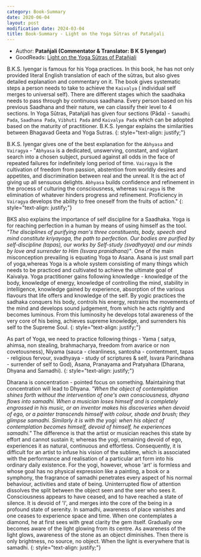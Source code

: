 ```yaml
---
category: Book-Summary
date: 2020-06-04
layout: post
modification date: 2024-03-04
title: Book-Summary - Light on the Yoga Sūtras of Patañjali
---
```


- Author: **Patañjali (Commentator & Translator: B K S Iyengar)**
- GoodReads: [Light on the Yoga Sūtras of Patañjali](https://www.goodreads.com/book/show/139352.Light_on_the_Yoga_S_tras_of_Pata_jali)

B.K.S. Iyengar is famous for his Yoga practices. In this book, he has not only provided literal English translation of each of the sūtras, but also gives detailed explanation and commentary on it. The book gives systematic steps a person needs to take to achieve the `Kaivalya` ( individual self merges to universal self). There are different stages which the saadhaka needs to pass through by continuous saadhana. Every person based on his previous Saadhana and their nature, we can classify their level to 4 sections. In Yoga Sūtras, Patañjali has given four sections (Pāda) - `Samadhi Pada`, `Saadhana Pada`, `Vibhuti Pada` and `Kaivalya Pada` which can be adopted based on the maturity of practitioner. B.K.S. Iyengar explains the similarities between Bhagavad Geeta and Yoga Sutras.
{: style="text-align: justify;"}

B.K.S. Iyengar gives one of the best explanation for the `Abhyasa` and `Vairagya` - "`Abhyasa` is a dedicated, unswerving, constant, and vigilant search into a chosen subject, pursued against all odds in the face of repeated failures for indefinitely long period of time. `Vairagya` is the cultivation of freedom from passion, abstention from worldly desires and appetites, and discrimination between real and the unreal. It is the act of giving up all sensuous delights. `Abhyasa` builds confidence and refinement in the process of culturing the consciousness, whereas `Vairagya` is the elimination of whatever hinders progress and refinement. Proficiency in `Vairagya` develops the ability to free oneself from the fruits of action."
{: style="text-align: justify;"}

BKS also explains the importance of self discipline for a Saadhaka. Yoga is for reaching perfection in a human by means of using himself as the tool. *"The disciplines of purifying man's three constituents, body, speech and mind constitute kriyayoga, the path to perfection. Our bodies are purified by self-discipline (tapas), our works by Self-study (svadhyaya) and our minds by love and surrender to Him (Isvara pranidhana)"*. One of the main misconception prevailing is equating Yoga to Asana. Asana is just small part of yoga,whereas Yoga is a whole system consisting of many things which needs to be practiced and cultivated to achieve the ultimate goal of Kaivalya. Yoga practitioner gains following knowledge - knowledge of the body, knowledge of energy, knowledge of controlling the mind, stability in intelligence, knowledge gained by experience, absorption of the various flavours that life offers and knowledge of the self. By yogic practices the sadhaka conquers his body, controls his energy, restrains the movements of the mind and develops sound judgement, from which he acts rightly and becomes luminous. From this luminosity he develops total awareness of the very core of his being, achieves supreme knowledge, and surrenders his self to the Supreme Soul.
{: style="text-align: justify;"}

As part of Yoga, we need to practice following things - Yama ( satya, ahimsa, non stealing, brahmacharya, freedom from avarice or non covetousness), Niyama (sauca - cleanliness, santosha - contentment, tapas - religious fervour, svadhyaya - study of scriptures & self, Isvara Parindhana - surrender of self to God), Asana, Pranayama and Pratyahara (Dharana, Dhyana and Samadhi).
{: style="text-align: justify;"}

Dharana is concentration - pointed focus on something. Maintaining that concentration will lead to Dhyana. *"When the object of contemplation shines forth without the intervention of one's own consciousness, dhyana flows into samadhi. When a musician loses himself and is completely engrossed in his music, or an inventor makes his discoveries when devoid of ego, or a painter transcends himself with colour, shade and brush; they glimpse samadhi. Similarly it is with the yogi: when his object of contemplation becomes himself, devoid of himself, he experiences samadhi."* The difference is that the artist or musician reaches this state by effort and cannot sustain it; whereas the yogi, remaining devoid of ego, experiences it as natural, continuous and effortless. Consequently, it is difficult for an artist to infuse his vision of the sublime, which is associated with the performance and realisation of a particular art form into his ordinary daily existence. For the yogi, however, whose 'art' is formless and whose goal has no physical expression like a painting, a book or a symphony, the fragrance of samadhi penetrates every aspect of his normal behaviour, activities and state of being. Uninterrupted flow of attention dissolves the split between the object seen and the seer who sees it. Consciousness appears to have ceased, and to have reached a state of silence. It is devoid of 'I', and merges into the core of the being in a profound state of serenity. In samadhi, awareness of place vanishes and one ceases to experience space and time. When one contemplates a diamond, he at first sees with great clarity the gem itself. Gradually one becomes aware of the light glowing from its centre. As awareness of the light glows, awareness of the stone as an object diminishes. Then there is only brightness, no source, no object. When the light is everywhere that is samadhi.
{: style="text-align: justify;"}